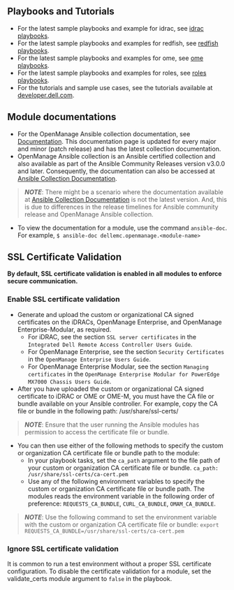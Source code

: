 <!--
Copyright (c) 2022 Dell Inc., or its subsidiaries. All Rights Reserved.

Licensed under the GPL, Version 3.0 (the "License");
you may not use this file except in compliance with the License.
You may obtain a copy of the License at

    https://www.gnu.org/licenses/gpl-3.0.txt
-->
## Playbooks and Tutorials
* For the latest sample playbooks and example for idrac, see [idrac playbooks](https://github.com/dell/dellemc-openmanage-ansible-modules/tree/collections/playbooks/idrac).
* For the latest sample playbooks and examples for redfish, see [redfish playbooks](https://github.com/dell/dellemc-openmanage-ansible-modules/tree/collections/playbooks/redfish).
* For the latest sample playbooks and examples for ome, see [ome playbooks](https://github.com/dell/dellemc-openmanage-ansible-modules/tree/collections/playbooks/ome).
* For the latest sample playbooks and examples for roles, see [roles playbooks](https://github.com/dell/dellemc-openmanage-ansible-modules/tree/collections/playbooks/roles).
* For the tutorials and sample use cases, see the tutorials available at [developer.dell.com](https://developer.dell.com/).

## Module documentations
- For the OpenManage Ansible collection documentation, see [Documentation](https://github.com/dell/dellemc-openmanage-ansible-modules/tree/collections/docs). This documentation page is updated for every major and minor (patch release) and has the latest collection documentation.
- OpenManage Ansible collection is an Ansible certified collection and also available as part of the Ansible Community Releases version v3.0.0 and later. Consequently, the documentation can also be accessed at [Ansible Collection Documentation](https://docs.ansible.com/ansible/latest/collections/dellemc/openmanage/index.html#plugins-in-dellemc-openmanage).
> **_NOTE_**: There might be a scenario where the documentation available at [Ansible Collection Documentation](https://docs.ansible.com/ansible/latest/collections/dellemc/openmanage/index.html#plugins-in-dellemc-openmanage) is not the latest version. And, this is due to differences in the release timelines for Ansible community release and OpenManage Ansible collection. 
- To view the documentation for a module, use the command ```ansible-doc```. For example,
    ```$ ansible-doc dellemc.openmanage.<module-name>```

## SSL Certificate Validation
**By default, SSL certificate validation is enabled in all modules to enforce secure communication.**

### Enable SSL certificate validation
  - Generate and upload the custom or organizational CA signed certificates on the iDRACs, OpenManage Enterprise, and OpenManage Enterprise-Modular, as required. 
    - For iDRAC, see the section `SSL server certificates` in the `Integrated Dell Remote Access Controller Users Guide`. 
    - For OpenManage Enterprise, see the section `Security Certificates` in the `OpenManage Enterprise Users Guide`. 
    - For OpenManage Enterprise Modular, see the section `Managing certificates` in the `OpenManage Enterprise Modular for PowerEdge MX7000 Chassis Users Guide`. 
  - After you have uploaded the custom or organizational CA signed certificate to iDRAC or OME or OME-M, you must have the CA file or bundle available on your Ansible controller. For example, copy the CA file or bundle in the following path: /usr/share/ssl-certs/
   > **_NOTE_**: Ensure that the user running the Ansible modules has permission to access the certificate file or bundle. 
   - You can then use either of the following methods to specify the custom or organization CA certificate file or bundle path to the module:
     - In your playbook tasks, set the `ca_path` argument to the file path of your custom or organization CA certificate file or bundle.
   ```ca_path: /usr/share/ssl-certs/ca-cert.pem```
     - Use any of the following environment variables to specify the custom or organization CA certificate file or bundle path. The modules reads the environment variable in the following order of preference: ```REQUESTS_CA_BUNDLE```, ```CURL_CA_BUNDLE```, ```OMAM_CA_BUNDLE```. 
   > **_NOTE_**: Use the following command to set the environment variable with the custom or organization CA certificate file or bundle:
       ```export REQUESTS_CA_BUNDLE=/usr/share/ssl-certs/ca-cert.pem```

### Ignore SSL certificate validation
It is common to run a test environment without a proper SSL certificate configuration. To disable the certificate validation for a module, set the validate_certs module argument to ```false``` in the playbook.

